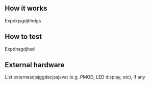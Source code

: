 <!---

This file is used to generate your project datasheet. Please fill in the information below and delete any unused
sections.

You can also include images in this folder and reference them in the markdown. Each image must be less than
512 kb in size, and the combined size of all images must be less than 1 MB.
-->

## How it works

Expdkjsgdjhhdgs

## How to test

Expdhsgdjhsd

## External hardware

List externasdjsjggdacjssjsvat (e.g. PMOD, LED display, etc), if any
